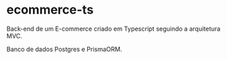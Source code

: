 # ecommerce-ts

Back-end de um E-commerce criado em Typescript seguindo a arquitetura MVC. <br>

Banco de dados Postgres e PrismaORM.<br>

